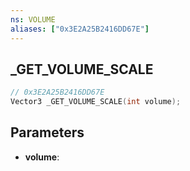 ```yaml
---
ns: VOLUME
aliases: ["0x3E2A25B2416DD67E"]
---
```

## _GET_VOLUME_SCALE

```c
// 0x3E2A25B2416DD67E
Vector3 _GET_VOLUME_SCALE(int volume);
```

## Parameters
* **volume**:
